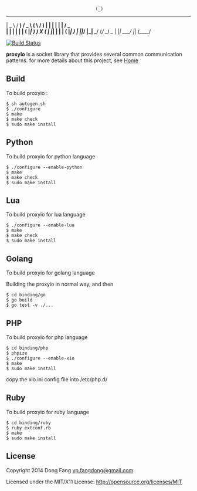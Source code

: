                                        _       
                                      (_)      
 ____    ____   ___    _   _   _   _   _    ___  
|  _ \  /  __) / _ \  ( \ / ) | | | | | |  / _ \
| | | | | |   ( |_| )  ) X (  | |_| | | | ( |_| )
| ||_/  |_|    \___/  (_/ \_)  \__  | |_|  \___/
|_|                           (____/        

[![Build Status](https://api.travis-ci.org/pipul/xio.png?branch=master)](https://travis-ci.org/pipul/xio)

**proxyio** is a socket library that provides several common communication patterns. for more details about this project, see [Home](http://proxyio.org)

## Build

To build proxyio :

    $ sh autogen.sh
    $ ./configure
    $ make
	$ make check
    $ sudo make install

## Python

To build proxyio for python language

	$ ./configure --enable-python
	$ make
	$ make check
	$ sudo make install

## Lua

To build proxyio for lua language

	$ ./configure --enable-lua
	$ make
	$ make check
	$ sudo make install

## Golang

To build proxyio for golang language

Building the proxyio in normal way, and then

	$ cd binding/go
	$ go build
	$ go test -v ./...

## PHP

To build proxyio for php language

	$ cd binding/php
	$ phpize
	$ ./configure --enable-xio
	$ make
	$ sudo make install

copy the xio.ini config file into /etc/php.d/

## Ruby

To build proxyio for ruby language

	$ cd binding/ruby
	$ ruby extconf.rb
	$ make
	$ sudo make install

## License

Copyright 2014 Dong Fang <yp.fangdong@gmail.com>.

Licensed under the MIT/X11 License: http://opensource.org/licenses/MIT
